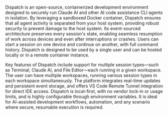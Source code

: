 Dispatch is an open-source, containerized development environment designed to securely run Claude AI and other AI code assistance CLI agents in isolation. By leveraging a sandboxed Docker container, Dispatch ensures that all agent activity is separated from your host system, providing robust security to prevent damage to the host system. Its event-sourced architecture preserves every session's state, enabling seamless resumption of work across devices and even after interruptions or crashes. Users can start a session on one device and continue on another, with full command history. Dispatch is designed to be used by a single user and can be hosted locally or in a remote container instance.

Key features of Dispatch include support for multiple session types—such as Terminal, Claude AI, and File Editor—each running in a given workspace. The user can have multiple workspaces, running various session types in each workspace simultaneously. The platform integrates real-time updates and persistent event storage, and offers VS Code Remote Tunnel integration for direct IDE access. Dispatch is local-first, with no vendor lock-in or usage limits, and is highly configurable through environment variables. It is ideal for AI-assisted development workflows, automation, and any scenario where secure, resumable execution is required.
